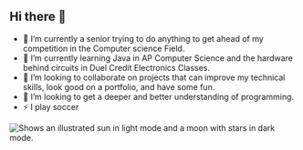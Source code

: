 ## Hi there 👋

- 🔭 I’m currently a senior trying to do anything to get ahead of my competition in the Computer science Field.
- 🌱 I’m currently learning Java in AP Computer Science and the hardware behind circuits in Duel Credit Electronics Classes. 
- 👯 I’m looking to collaborate on projects that can improve my technical skills, look good on a portfolio, and have some fun.
- 🤔 I’m looking to get a deeper and better understanding of programming.
- ⚡ I play soccer

<picture>
  <source media="(prefers-color-scheme: dark)" srcset="https://user-images.githubusercontent.com/25423296/163456776-7f95b81a-f1ed-45f7-b7ab-8fa810d529fa.png">
  <source media="(prefers-color-scheme: light)" srcset="https://user-images.githubusercontent.com/25423296/163456779-a8556205-d0a5-45e2-ac17-42d089e3c3f8.png">
  <img alt="Shows an illustrated sun in light mode and a moon with stars in dark mode." src="https://user-images.githubusercontent.com/25423296/163456779-a8556205-d0a5-45e2-ac17-42d089e3c3f8.png">
</picture>
